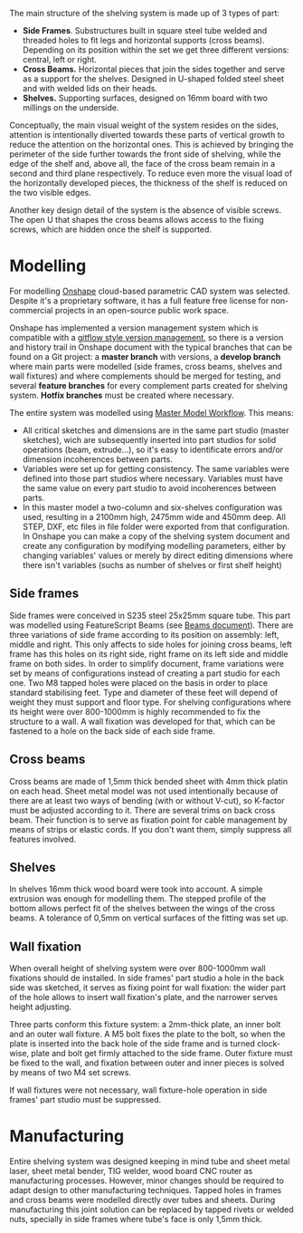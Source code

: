 The main structure of the shelving system is made up of 3 types of part:
* **Side Frames**. Substructures built in square steel tube welded and threaded holes to fit legs and horizontal supports (cross beams). Depending on its position within the set we get three different versions: central, left or right.
* **Cross Beams.** Horizontal pieces that join the sides together and serve as a support for the shelves. Designed in U-shaped folded steel sheet and with welded lids on their heads.
* **Shelves.** Supporting surfaces, designed on 16mm board with two millings on the underside.

Conceptually, the main visual weight of the system resides on the sides, attention is intentionally diverted towards these parts of vertical growth to reduce the attention on the horizontal ones. This is achieved by bringing the perimeter of the side further towards the front side of shelving, while the edge of the shelf and, above all, the face of the cross beam remain in a second and third plane respectively. To reduce even more the visual load of the horizontally developed pieces, the thickness of the shelf is reduced on the two visible edges.

Another key design detail of the system is the absence of visible screws. The open U that shapes the cross beams allows access to the fixing screws, which are hidden once the shelf is supported.

# Modelling
For modelling [Onshape](https://www.onshape.com/) cloud-based parametric CAD system was selected. Despite it's a proprietary software, it has a full feature free license for non-commercial projects in an open-source public work space.

Onshape has implemented a version management system which is compatible with a [gitflow style version management](https://learn.onshape.com/learn/article/gitflow-version-management), so there is a version and history trail in Onshape document with the typical branches that can be found on a Git project: a **master branch** with versions, a **develop branch** where main parts were modelled (side frames, cross beams, shelves and wall fixtures) and where complements should be merged for testing, and several **feature branches** for every complement parts created for shelving system. **Hotfix branches** must be created where necessary.

The entire system was modelled using [Master Model Workflow](https://learn.onshape.com/learn/article/master-model-workflows). This means:
* All critical sketches and dimensions are in the same part studio (master sketches), wich are subsequently inserted into part studios for solid operations (beam, extrude...), so it's easy to identificate errors and/or dimension incoherences between parts.
* Variables were set up for getting consistency. The same variables were defined into those part studios where necessary. Variables must have the same value on every part studio to avoid incoherences between parts.
* In this master model a two-column and six-shelves configuration was used, resulting in a 2100mm high, 2475mm wide and 450mm deep. All STEP, DXF, etc files in file folder were exported from that configuration. In Onshape you can make a copy of the shelving system document and create any configuration by modifying modelling parameters, either by changing variables' values or merely by direct editing dimensions where there isn't variables (suchs as number of shelves or first shelf height) 


## Side frames
Side frames were conceived in S235 steel 25x25mm square tube. This part was modelled using FeatureScript Beams (see [Beams document](https://cad.onshape.com/documents/e15c2c668d138f01242d0c80/v/427e52bd1f3c434d675050e7/e/bd6831589391741e327fec75)).
There are three variations of side frame according to its position on assembly: left, middle and right. This only affects to side holes for joining cross beams, left frame has this holes on its right side, right frame on its left side and middle frame on both sides. In order to simplify document, frame variations were set by means of configurations instead of creating a part studio for each one.
Two M8 tapped holes were placed on the basis in order to place standard stabilising feet. Type and diameter of these feet will depend of weight they must support and floor type.
For shelving configurations where its height were over 800-1000mm is highly recommended to fix the structure to a wall. A wall fixation was developed for that, which can be fastened to a hole on the back side of each side frame.

## Cross beams
 Cross beams are made of 1,5mm thick bended sheet with 4mm thick platin on each head. Sheet metal model was not used intentionally because of there are at least two ways of bending (with or without V-cut), so K-factor must be adjusted according to it.
There are several trims on back cross beam. Their function is to serve as fixation point for cable management by means of strips or elastic cords. If you don't want them, simply suppress all features involved.

## Shelves
In shelves 16mm thick wood board were took into account. A simple extrusion was enough for modelling them. The stepped profile of the bottom allows perfect fit of the shelves between the wings of the cross beams. A tolerance of 0,5mm on vertical surfaces of the fitting was set up.

## Wall fixation
When overall height of shelving system were over 800-1000mm wall fixations should de installed. In side frames' part studio a hole in the back side was sketched, it serves as fixing point for wall fixation: the wider part of the hole allows to insert wall fixation's plate, and the narrower serves height adjusting.

Three parts conform this fixture system: a 2mm-thick plate, an inner bolt and an outer wall fixture. A M5 bolt fixes the plate to the bolt, so when the plate is inserted into the back hole of the side frame and is turned clock-wise, plate and bolt get firmly attached to the side frame. Outer fixture must be fixed to the wall, and fixation between outer and inner pieces is solved by means of two M4 set screws.

If wall fixtures were not necessary, wall fixture-hole operation in side frames' part studio must be suppressed.

# Manufacturing
Entire shelving system was designed keeping in mind tube and sheet metal laser, sheet metal bender, TIG welder, wood board CNC router as manufacturing processes. However, minor changes should be required to adapt design to other manufacturing techniques.
Tapped holes in frames and cross beams were modelled directly over tubes and sheets. During manufacturing this joint solution can be replaced by tapped rivets or welded nuts, specially in side frames where tube's face is only 1,5mm thick.
